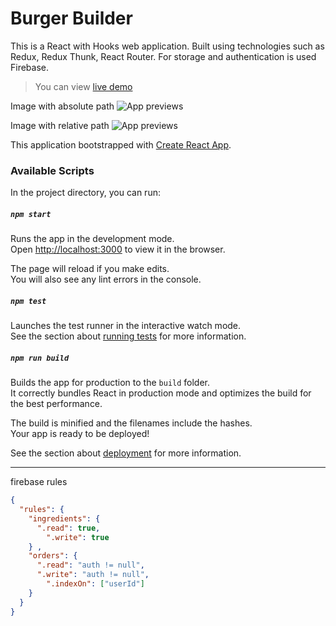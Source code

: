 # Burger Builder

This is a React with Hooks web application. Built using technologies such as Redux, Redux Thunk, React Router. For storage and authentication is used Firebase.

> You can view [live demo](https://react-my-burger-f1737.web.app/)


Image with absolute path
![App previews](https://raw.githubusercontent.com/iDmitriy-dev/burger-builder/master/burger_home.jpg)

Image with relative path
![App previews](master/burger_home.jpg)

This application bootstrapped with [Create React App](https://github.com/facebook/create-react-app).

### Available Scripts

In the project directory, you can run:

##### `npm start`

Runs the app in the development mode.<br />
Open [http://localhost:3000](http://localhost:3000) to view it in the browser.

The page will reload if you make edits.<br />
You will also see any lint errors in the console.

##### `npm test`

Launches the test runner in the interactive watch mode.<br />
See the section about [running tests](https://facebook.github.io/create-react-app/docs/running-tests) for more information.

##### `npm run build`

Builds the app for production to the `build` folder.<br />
It correctly bundles React in production mode and optimizes the build for the best performance.

The build is minified and the filenames include the hashes.<br />
Your app is ready to be deployed!

See the section about [deployment](https://facebook.github.io/create-react-app/docs/deployment) for more information.




---
firebase rules

```json
{
  "rules": {
    "ingredients": {
      ".read": true,
    	".write": true
    } ,   
    "orders": {
      ".read": "auth != null",
      ".write": "auth != null",
        ".indexOn": ["userId"]
    }
  }
}
```